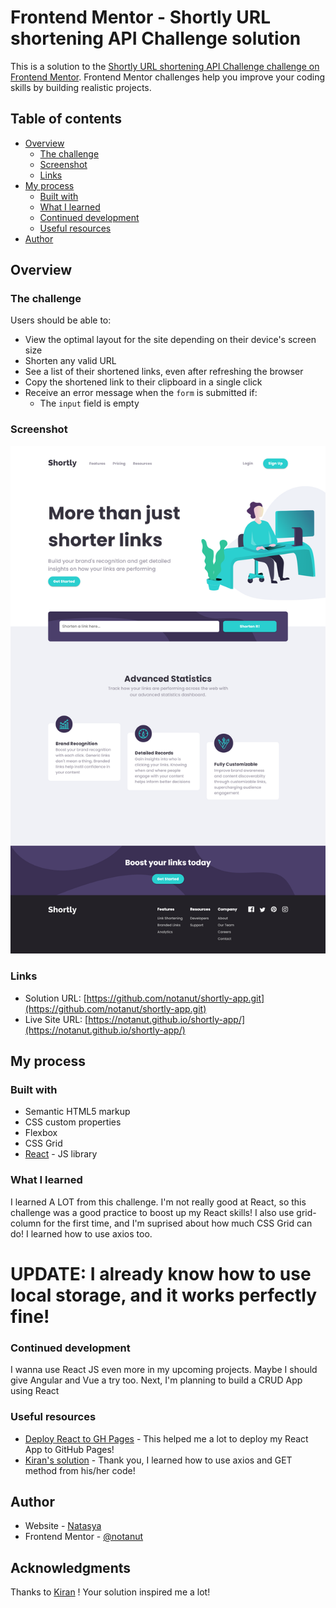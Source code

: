 # Frontend Mentor - Shortly URL shortening API Challenge solution

This is a solution to the [Shortly URL shortening API Challenge challenge on Frontend Mentor](https://www.frontendmentor.io/challenges/url-shortening-api-landing-page-2ce3ob-G). Frontend Mentor challenges help you improve your coding skills by building realistic projects. 

## Table of contents

- [Overview](#overview)
  - [The challenge](#the-challenge)
  - [Screenshot](#screenshot)
  - [Links](#links)
- [My process](#my-process)
  - [Built with](#built-with)
  - [What I learned](#what-i-learned)
  - [Continued development](#continued-development)
  - [Useful resources](#useful-resources)
- [Author](#author)


## Overview

### The challenge

Users should be able to:

- View the optimal layout for the site depending on their device's screen size
- Shorten any valid URL
- See a list of their shortened links, even after refreshing the browser
- Copy the shortened link to their clipboard in a single click
- Receive an error message when the `form` is submitted if:
  - The `input` field is empty


### Screenshot

![](./screenshot.png)

### Links

- Solution URL: [https://github.com/notanut/shortly-app.git](https://github.com/notanut/shortly-app.git)
- Live Site URL: [https://notanut.github.io/shortly-app/](https://notanut.github.io/shortly-app/)


## My process

### Built with

- Semantic HTML5 markup
- CSS custom properties
- Flexbox
- CSS Grid
- [React](https://reactjs.org/) - JS library


### What I learned

I learned A LOT from this challenge. I'm not really good at React, so this challenge was a good practice to boost up my React skills! 
I also use grid-column for the first time, and I'm suprised about how much CSS Grid can do! I learned how to use axios too.

# UPDATE: I already know how to use local storage, and it works perfectly fine!

### Continued development

I wanna use React JS even more in my upcoming projects. Maybe I should give Angular and Vue a try too. 
Next, I'm planning to build a CRUD App using React

### Useful resources

- [Deploy React to GH Pages](https://github.com/gitname/react-gh-pages) - This helped me a lot to deploy my React App to GitHub Pages!
- [Kiran's solution](https://github.com/K-Mannnn/url-app/blob/gh-pages/src/main.js) - Thank you, I learned how to use axios and GET method from his/her code!


## Author

- Website - [Natasya](https://projects-nat.netlify.app/)
- Frontend Mentor - [@notanut](https://www.frontendmentor.io/profile/notanut)


## Acknowledgments

Thanks to [Kiran](https://www.frontendmentor.io/profile/K-Mannnn) ! Your solution inspired me a lot!